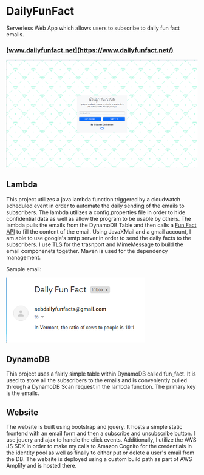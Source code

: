 # DailyFunFact

Serverless Web App which allows users to subscribe to daily fun fact emails.  
### [www.dailyfunfact.net](https://www.dailyfunfact.net/) ###  
![plot](./images/websiteSC.png)

## Lambda ##

This project utilizes a java lambda function triggered by a cloudwatch scheduled event in order to automate the daily sending of the emails to subscribers. The lambda utilizes a config.properties file in order to hide confidential data as well as allow the program to be usable by others. The lambda pulls the emails from the DynamoDB Table and then calls a [Fun Fact API](https://uselessfacts.jsph.pl/ "Fun Fact API") to fill the content of the email. Using JavaXMail and a gmail account, I am able to use google's smtp server in order to send the daily facts to the subscribers. I use TLS for the trasnport and MimeMessage to build the email componenets together. Maven is used for the dependency management.

Sample email:  

![plot](./images/sampleEmail.png)

## DynamoDB ##

This project uses a fairly simple table within DynamoDB called fun_fact. It is used to store all the subscribers to the emails and is conveniently pulled through a DynamoDB Scan request in the lambda function. The primary key is the emails.

## Website ##

The website is built using bootstrap and jquery. It hosts a simple static frontend with an email form and then a subscribe and unsubscribe button. I use jquery and ajax to handle the click events. Additionally, I utilize the AWS JS SDK in order to make my calls to Amazon Cognito for the credentials in the identity pool as well as finally to either put or delete a user's email from the DB. The website is deployed using a custom build path as part of AWS Amplify and is hosted there.


